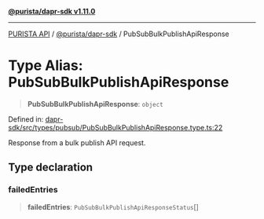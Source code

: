 [**@purista/dapr-sdk v1.11.0**](../README.md)

***

[PURISTA API](../../../packages.md) / [@purista/dapr-sdk](../README.md) / PubSubBulkPublishApiResponse

# Type Alias: PubSubBulkPublishApiResponse

> **PubSubBulkPublishApiResponse**: `object`

Defined in: [dapr-sdk/src/types/pubsub/PubSubBulkPublishApiResponse.type.ts:22](https://github.com/puristajs/purista/blob/master/packages/dapr-sdk/src/types/pubsub/PubSubBulkPublishApiResponse.type.ts#L22)

Response from a bulk publish API request.

## Type declaration

### failedEntries

> **failedEntries**: `PubSubBulkPublishApiResponseStatus`[]
